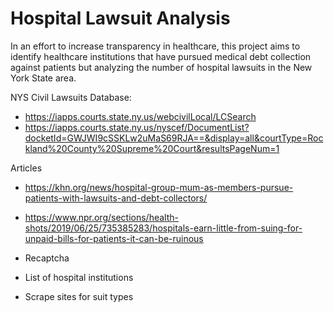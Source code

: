 # Hospital Lawsuit Analysis

In an effort to increase transparency in healthcare, this project aims to identify healthcare institutions that have pursued medical debt collection against patients but analyzing the number of hospital lawsuits in the New York State area. 

NYS Civil Lawsuits Database:
- https://iapps.courts.state.ny.us/webcivilLocal/LCSearch
- https://iapps.courts.state.ny.us/nyscef/DocumentList?docketId=GWJWI9cSSKLw2uMaS69RJA==&display=all&courtType=Rockland%20County%20Supreme%20Court&resultsPageNum=1

Articles
- https://khn.org/news/hospital-group-mum-as-members-pursue-patients-with-lawsuits-and-debt-collectors/
- https://www.npr.org/sections/health-shots/2019/06/25/735385283/hospitals-earn-little-from-suing-for-unpaid-bills-for-patients-it-can-be-ruinous

- Recaptcha
- List of hospital institutions
- Scrape sites for suit types

